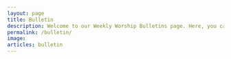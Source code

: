 ```yaml
---
layout: page
title: Bulletin
description: Welcome to our Weekly Worship Bulletins page. Here, you can download the latest bulletins for our upcoming services, which include important details such as sermon themes, prayer requests, announcements, and more. These bulletins are designed to guide our worship and keep you connected with our community. Whether you're joining us in person or participating remotely, we invite you to use these resources to enrich your worship experience.
permalink: /bulletin/
image: 
articles: bulletin
---
```


